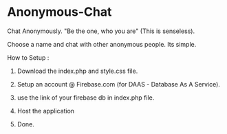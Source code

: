 # Anonymous-Chat
Chat Anonymously. "Be the one, who you are" (This is senseless).

Choose a name and chat with other anonymous people. Its simple.

How to Setup :

1. Download the index.php and style.css file.

2. Setup an account @ Firebase.com (for DAAS - Database As A Service). 

3. use the link of your firebase db in index.php file. 

4. Host the application 

5. Done.

